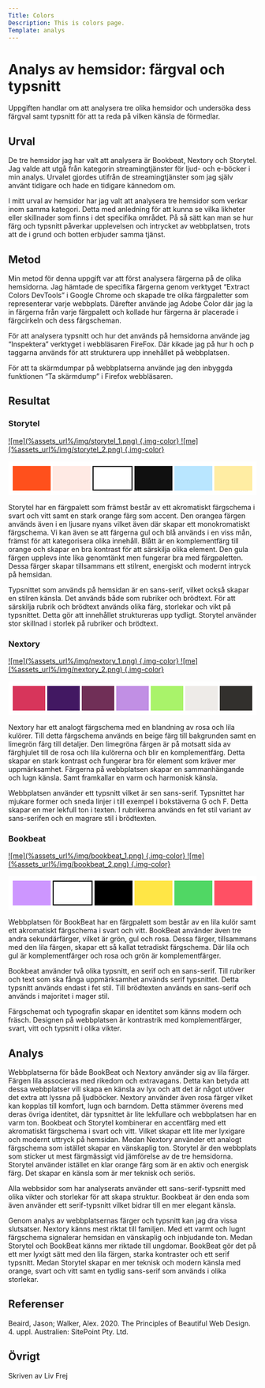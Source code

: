 ```yaml
---
Title: Colors
Description: This is colors page.
Template: analys
---
```


Analys av hemsidor: färgval och typsnitt
=======================

Uppgiften handlar om att analysera tre olika hemsidor och undersöka dess färgval samt typsnitt för att ta reda på vilken känsla de förmedlar.

Urval
-----------------------
De tre hemsidor jag har valt att analysera är Bookbeat, Nextory och Storytel. Jag valde att utgå från kategorin streamingtjänster för ljud- och e-böcker i min analys. Urvalet gjordes utifrån de streamingtjänster som jag själv använt tidigare och hade en tidigare kännedom om.

I mitt urval av hemsidor har jag valt att analysera tre hemsidor som verkar inom samma kategori. Detta med anledning för att kunna se vilka likheter eller skillnader som finns i det specifika området. På så sätt kan man se hur färg och typsnitt påverkar upplevelsen och intrycket av webbplatsen, trots att de i grund och botten erbjuder samma tjänst.

Metod
-----------------------

Min metod för denna uppgift var att först analysera färgerna på de olika hemsidorna. Jag hämtade de specifika färgerna genom verktyget “Extract Colors DevTools” i Google Chrome och skapade tre olika färgpaletter som representerar varje webbplats. Därefter använde jag Adobe Color där jag la in färgerna från varje färgpalett och kollade hur färgerna är placerade i färgcirkeln och dess färgscheman. 

För att analysera typsnitt och hur det används på hemsidorna använde jag “Inspektera” verktyget i webbläsaren FireFox. Där kikade jag på hur h och p taggarna används för att strukturera upp innehållet på webbplatsen. 

För att ta skärmdumpar på webbplatserna använde jag den inbyggda funktionen “Ta skärmdump” i Firefox webbläsaren. 

Resultat
-----------------------

<h3> Storytel </h3>

<a target="_blank" href="../assets/img/storytel_1.png">
    ![me](%assets_url%/img/storytel_1.png) {.img-color} 
</a>

<a target="_blank" href="../assets/img/storytel_2.png">
    ![me](%assets_url%/img/storytel_2.png) {.img-color}
</a>

<table style="border-spacing: 4px; border-collapse: separate; background-color: white; padding: 5px;">
    <tr> 
        <td style="height: 50px; width: 100px; background-color: #ff501c">
        <td style="height: 50px; width: 100px; background-color: #ffeae4">
        <td style="height: 50px; width: 100px; background-color: #ffffff; border: solid 2px black">
        <td style="height: 50px; width: 100px; background-color: #101010">
        <td style="height: 50px; width: 100px; background-color: #b9e6ff">
        <td style="height: 50px; width: 100px; background-color: #ffeda3">
    </tr>
</table>

Storytel har en färgpalett som främst består av ett akromatiskt färgschema i svart och vitt samt en stark orange färg som accent. Den orangea färgen används även i en ljusare nyans vilket även där skapar ett monokromatiskt färgschema. Vi kan även se att färgerna gul och blå används i en viss mån, främst för att kategorisera olika innehåll. Blått är en komplementfärg till orange och skapar en bra kontrast för att särskilja olika element. Den gula färgen upplevs inte lika genomtänkt men fungerar bra med färgpaletten. Dessa färger skapar tillsammans ett stilrent, energiskt och modernt intryck på hemsidan. 

Typsnittet som används på hemsidan är en sans-serif, vilket också skapar en stilren känsla. Det används både som rubriker och brödtext. För att särskilja rubrik och brödtext används olika färg, storlekar och vikt på typsnittet. Detta gör att innehållet struktureras upp tydligt. Storytel använder stor skillnad i storlek på rubriker och brödtext. 

<h3> Nextory </h3>

<a target="_blank" href="../assets/img/nextory_1.png">
    ![me](%assets_url%/img/nextory_1.png) {.img-color} 
</a>

<a target="_blank" href="../assets/img/nextory_1.png">
    ![me](%assets_url%/img/nextory_2.png) {.img-color}  
</a>

<table style="border-spacing: 4px; border-collapse: separate; background-color: white; padding: 5px;">
    <tr>
        <td style="height: 50px; width: 100px; background-color: #d7355b">
        <td style="height: 50px; width: 100px; background-color: #421862">
        <td style="height: 50px; width: 100px; background-color: #702f57">
        <td style="height: 50px; width: 100px; background-color: #c18fe4">
        <td style="height: 50px; width: 100px; background-color: #a9f36a">
        <td style="height: 50px; width: 100px; background-color: #eeebe8">
        <td style="height: 50px; width: 100px; background-color: #32302d">
    </tr>
</table>

Nextory har ett analogt färgschema med en blandning av rosa och lila kulörer. Till detta färgschema används en beige färg till bakgrunden samt en limegrön färg till detaljer. Den limegröna färgen är på motsatt sida av färghjulet till de rosa och lila kulörerna och blir en komplementfärg. Detta skapar en stark kontrast och fungerar bra för element som kräver mer uppmärksamhet. Färgerna på webbplatsen skapar en sammanhängande och lugn känsla. Samt framkallar en varm och harmonisk känsla. 

Webbplatsen använder ett typsnitt vilket är sen sans-serif. Typsnittet har mjukare former och sneda linjer i till exempel i bokstäverna G och F. Detta skapar en mer lekfull ton i texten. I rubrikerna används en fet stil variant av sans-serifen och en magrare stil i brödtexten.

<h3> Bookbeat </h3>

<a target="_blank" href="../assets/img/bookbeat_1.png">
    ![me](%assets_url%/img/bookbeat_1.png) {.img-color}  
</a>

<a target="_blank" href="../assets/img/bookbeat_2.png">
    ![me](%assets_url%/img/bookbeat_2.png) {.img-color} 
</a>

<table style="border-spacing: 4px; border-collapse: separate; background-color: white; padding: 5px;">
    <tr>
        <td style="height: 50px; width: 100px; background-color: #cd96ff">
        <td style="height: 50px; width: 100px; background-color: #ffffff; border: solid 2px black">
        <td style="height: 50px; width: 100px; background-color: #000000">
        <td style="height: 50px; width: 100px; background-color: #ffe646">
        <td style="height: 50px; width: 100px; background-color: #50d764">
        <td style="height: 50px; width: 100px; background-color: #ff5064">
    </tr>
</table>

Webbplatsen för BookBeat har en färgpalett som består av en lila kulör samt ett akromatiskt färgschema i svart och vitt. BookBeat använder även tre andra sekundärfärger, vilket är grön, gul och rosa. Dessa färger, tillsammans med den lila färgen, skapar ett så kallat tetradiskt färgschema. Där lila och gul är komplementfärger och rosa och grön är komplementfärger.

Bookbeat använder två olika typsnitt, en serif och en sans-serif. Till rubriker och text som ska fånga uppmärksamhet används serif typsnittet. Detta typsnitt används endast i fet stil. Till brödtexten används en sans-serif och används i majoritet i mager stil. 

Färgschemat och typografin skapar en identitet som känns modern och fräsch. Designen på webbplatsen är kontrastrik med komplementfärger, svart, vitt och typsnitt i olika vikter. 


Analys
-----------------------

Webbplatserna för både BookBeat och Nextory använder sig av lila färger. Färgen lila associeras med rikedom och extravagans. Detta kan betyda att dessa webbplatser vill skapa en känsla av lyx och att det är något utöver det extra att lyssna på ljudböcker. Nextory använder även rosa färger vilket kan kopplas till komfort, lugn och barndom. Detta stämmer överens med deras övriga identitet, där typsnittet är lite lekfullare och webbplatsen har en varm ton. Bookbeat och Storytel kombinerar en accentfärg med ett akromatiskt färgschema i svart och vitt. Vilket skapar ett lite mer lyxigare och modernt uttryck på hemsidan. Medan Nextory använder ett analogt färgschema som istället skapar en vänskaplig ton. Storytel är den webbplats som sticker ut mest färgmässigt vid jämförelse av de tre hemsidorna. Storytel använder istället en klar orange färg som är en aktiv och energisk färg. Det skapar en känsla som är mer teknisk och seriös. 

Alla webbsidor som har analyserats använder ett sans-serif-typsnitt med olika vikter och storlekar för att skapa struktur. Bookbeat är den enda som även använder ett serif-typsnitt vilket bidrar till en mer elegant känsla. 

Genom analys av webbplatsernas färger och typsnitt kan jag dra vissa slutsatser. Nextory känns mest riktat till familjen. Med ett varmt och lugnt färgschema signalerar hemsidan en vänskaplig och inbjudande ton. Medan Storytel och BookBeat känns mer riktade till ungdomar. BookBeat gör det på ett mer lyxigt sätt med den lila färgen, starka kontraster och ett serif typsnitt. Medan Storytel skapar en mer teknisk och modern känsla med orange, svart och vitt samt en tydlig sans-serif som används i olika storlekar. 

Referenser
-----------------------

Beaird, Jason; Walker, Alex. 2020. The Principles of Beautiful Web Design. 4. uppl. Australien: SitePoint Pty. Ltd.

Övrigt
-----------------------

Skriven av Liv Frej